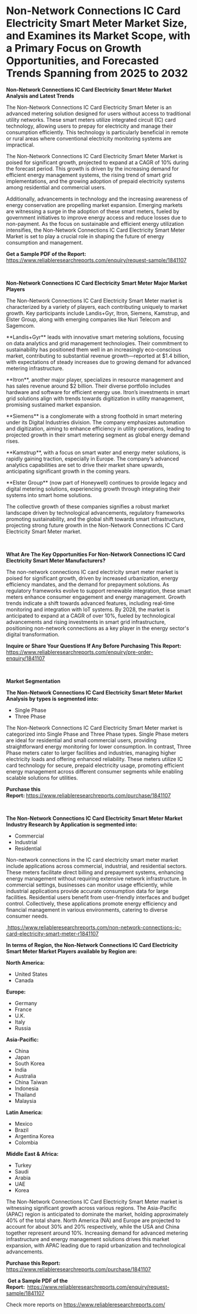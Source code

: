 <p><h1>Non-Network Connections IC Card Electricity Smart Meter Market Size, and Examines its Market Scope, with a Primary Focus on Growth Opportunities, and Forecasted Trends Spanning from 2025 to 2032</h1></p><p><strong>Non-Network Connections IC Card Electricity Smart Meter Market Analysis and Latest Trends</strong></p>
<p><p>The Non-Network Connections IC Card Electricity Smart Meter is an advanced metering solution designed for users without access to traditional utility networks. These smart meters utilize integrated circuit (IC) card technology, allowing users to prepay for electricity and manage their consumption efficiently. This technology is particularly beneficial in remote or rural areas where conventional electricity monitoring systems are impractical.</p><p>The Non-Network Connections IC Card Electricity Smart Meter Market is poised for significant growth, projected to expand at a CAGR of 10% during the forecast period. This growth is driven by the increasing demand for efficient energy management systems, the rising trend of smart grid implementations, and the growing adoption of prepaid electricity systems among residential and commercial users.</p><p>Additionally, advancements in technology and the increasing awareness of energy conservation are propelling market expansion. Emerging markets are witnessing a surge in the adoption of these smart meters, fueled by government initiatives to improve energy access and reduce losses due to non-payment. As the focus on sustainable and efficient energy utilization intensifies, the Non-Network Connections IC Card Electricity Smart Meter Market is set to play a crucial role in shaping the future of energy consumption and management.</p></p>
<p><strong>Get a Sample PDF of the Report:&nbsp;</strong> <a href="https://www.reliableresearchreports.com/enquiry/request-sample/1841107?utm_campaign=3086&utm_medium=2&utm_source=Github&utm_content=ia&utm_term=12042025&utm_id=non-network-connections-ic-card-electricity-smart-meter">https://www.reliableresearchreports.com/enquiry/request-sample/1841107</a></p>
<p>&nbsp;</p>
<p><strong>Non-Network Connections IC Card Electricity Smart Meter Major Market Players</strong></p>
<p><p>The Non-Network Connections IC Card Electricity Smart Meter market is characterized by a variety of players, each contributing uniquely to market growth. Key participants include Landis+Gyr, Itron, Siemens, Kamstrup, and Elster Group, along with emerging companies like Nuri Telecom and Sagemcom.</p><p>**Landis+Gyr** leads with innovative smart metering solutions, focusing on data analytics and grid management technologies. Their commitment to sustainability has positioned them well in an increasingly eco-conscious market, contributing to substantial revenue growth—reported at $1.4 billion, with expectations of steady increases due to growing demand for advanced metering infrastructure.</p><p>**Itron**, another major player, specializes in resource management and has sales revenue around $2 billion. Their diverse portfolio includes hardware and software for efficient energy use. Itron’s investments in smart grid solutions align with trends towards digitization in utility management, promising sustained market expansion.</p><p>**Siemens** is a conglomerate with a strong foothold in smart metering under its Digital Industries division. The company emphasizes automation and digitization, aiming to enhance efficiency in utility operations, leading to projected growth in their smart metering segment as global energy demand rises.</p><p>**Kamstrup**, with a focus on smart water and energy meter solutions, is rapidly gaining traction, especially in Europe. The company’s advanced analytics capabilities are set to drive their market share upwards, anticipating significant growth in the coming years.</p><p>**Elster Group** (now part of Honeywell) continues to provide legacy and digital metering solutions, experiencing growth through integrating their systems into smart home solutions.</p><p>The collective growth of these companies signifies a robust market landscape driven by technological advancements, regulatory frameworks promoting sustainability, and the global shift towards smart infrastructure, projecting strong future growth in the Non-Network Connections IC Card Electricity Smart Meter market.</p></p>
<p>&nbsp;</p>
<p><strong>What Are The Key Opportunities For Non-Network Connections IC Card Electricity Smart Meter Manufacturers?</strong></p>
<p><p>The non-network connections IC card electricity smart meter market is poised for significant growth, driven by increased urbanization, energy efficiency mandates, and the demand for prepayment solutions. As regulatory frameworks evolve to support renewable integration, these smart meters enhance consumer engagement and energy management. Growth trends indicate a shift towards advanced features, including real-time monitoring and integration with IoT systems. By 2028, the market is anticipated to expand at a CAGR of over 10%, fueled by technological advancements and rising investments in smart grid infrastructure, positioning non-network connections as a key player in the energy sector's digital transformation.</p></p>
<p><strong>Inquire or Share Your Questions If Any Before Purchasing This Report:</strong> <a href="https://www.reliableresearchreports.com/enquiry/pre-order-enquiry/1841107?utm_campaign=3086&utm_medium=2&utm_source=Github&utm_content=ia&utm_term=12042025&utm_id=non-network-connections-ic-card-electricity-smart-meter">https://www.reliableresearchreports.com/enquiry/pre-order-enquiry/1841107</a></p>
<p>&nbsp;</p>
<p><strong>Market Segmentation</strong></p>
<p><strong>The Non-Network Connections IC Card Electricity Smart Meter Market Analysis by types is segmented into:</strong></p>
<p><ul><li>Single Phase</li><li>Three Phase</li></ul></p>
<p><p>The Non-Network Connections IC Card Electricity Smart Meter market is categorized into Single Phase and Three Phase types. Single Phase meters are ideal for residential and small commercial users, providing straightforward energy monitoring for lower consumption. In contrast, Three Phase meters cater to larger facilities and industries, managing higher electricity loads and offering enhanced reliability. These meters utilize IC card technology for secure, prepaid electricity usage, promoting efficient energy management across different consumer segments while enabling scalable solutions for utilities.</p></p>
<p><strong>Purchase this Report:&nbsp;</strong><a href="https://www.reliableresearchreports.com/purchase/1841107?utm_campaign=3086&utm_medium=2&utm_source=Github&utm_content=ia&utm_term=12042025&utm_id=non-network-connections-ic-card-electricity-smart-meter">https://www.reliableresearchreports.com/purchase/1841107</a></p>
<p>&nbsp;</p>
<p><strong>The Non-Network Connections IC Card Electricity Smart Meter Market Industry Research by Application is segmented into:</strong></p>
<p><ul><li>Commercial</li><li>Industrial</li><li>Residential</li></ul></p>
<p><p>Non-network connections in the IC card electricity smart meter market include applications across commercial, industrial, and residential sectors. These meters facilitate direct billing and prepayment systems, enhancing energy management without requiring extensive network infrastructure. In commercial settings, businesses can monitor usage efficiently, while industrial applications provide accurate consumption data for large facilities. Residential users benefit from user-friendly interfaces and budget control. Collectively, these applications promote energy efficiency and financial management in various environments, catering to diverse consumer needs.</p></p>
<p><a href="https://www.reliableresearchreports.com/non-network-connections-ic-card-electricity-smart-meter-r1841107?utm_campaign=3086&utm_medium=2&utm_source=Github&utm_content=ia&utm_term=12042025&utm_id=non-network-connections-ic-card-electricity-smart-meter">&nbsp;https://www.reliableresearchreports.com/non-network-connections-ic-card-electricity-smart-meter-r1841107</a></p>
<p><strong>In terms of Region, the Non-Network Connections IC Card Electricity Smart Meter Market Players available by Region are:</strong></p>
<p>
    <p> <strong> North America: </strong>
        <ul>
            <li>United States</li>
            <li>Canada</li>
        </ul>
        </p> 
    <p> <strong> Europe: </strong>
        <ul>
            <li>Germany</li>
            <li>France</li>
            <li>U.K.</li>
            <li>Italy</li>
            <li>Russia</li>
        </ul>
        </p> 
    <p> <strong> Asia-Pacific: </strong>
        <ul>
            <li>China</li>
            <li>Japan</li>
            <li>South Korea</li>
            <li>India</li>
            <li>Australia</li>
            <li>China Taiwan</li>
            <li>Indonesia</li>
            <li>Thailand</li>
            <li>Malaysia</li>
        </ul>
        </p> 
    <p> <strong> Latin America: </strong>
        <ul>
            <li>Mexico</li>
            <li>Brazil</li>
            <li>Argentina Korea</li>
            <li>Colombia</li>
        </ul>
        </p> 
    <p> <strong> Middle East & Africa: </strong>
        <ul>
            <li>Turkey</li>
            <li>Saudi</li>
            <li>Arabia</li>
            <li>UAE</li>
            <li>Korea</li>
        </ul>
    </p>
    </p>
<p><p>The Non-Network Connections IC Card Electricity Smart Meter market is witnessing significant growth across various regions. The Asia-Pacific (APAC) region is anticipated to dominate the market, holding approximately 40% of the total share. North America (NA) and Europe are projected to account for about 30% and 20% respectively, while the USA and China together represent around 10%. Increasing demand for advanced metering infrastructure and energy management solutions drives this market expansion, with APAC leading due to rapid urbanization and technological advancements.</p></p>
<p><strong>Purchase this Report: </strong><a href="https://www.reliableresearchreports.com/purchase/1841107?utm_campaign=3086&utm_medium=2&utm_source=Github&utm_content=ia&utm_term=12042025&utm_id=non-network-connections-ic-card-electricity-smart-meter">https://www.reliableresearchreports.com/purchase/1841107</a></p>
<p>&nbsp;<strong>Get a Sample PDF of the Report:&nbsp;&nbsp;</strong><a href="https://www.reliableresearchreports.com/enquiry/request-sample/1841107?utm_campaign=3086&utm_medium=2&utm_source=Github&utm_content=ia&utm_term=12042025&utm_id=non-network-connections-ic-card-electricity-smart-meter">https://www.reliableresearchreports.com/enquiry/request-sample/1841107</a></p>
<p><strong></strong></p>
<p>Check more reports on <a href="https://www.reliableresearchreports.com/?utm_campaign=3086&utm_medium=2&utm_source=Github&utm_content=ia&utm_term=12042025&utm_id=non-network-connections-ic-card-electricity-smart-meter">https://www.reliableresearchreports.com/</a></p>